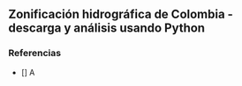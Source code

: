 ## Zonificación hidrográfica de Colombia - descarga y análisis usando Python






### Referencias
- [] A